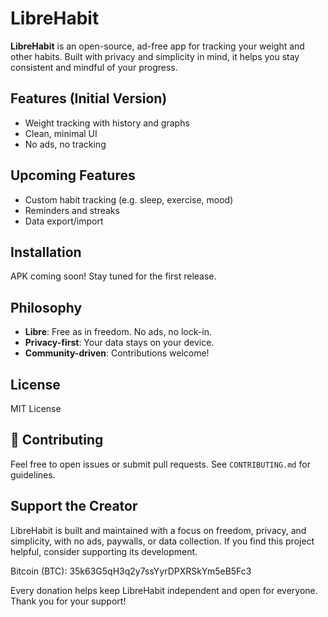 # LibreHabit

**LibreHabit** is an open-source, ad-free app for tracking your weight and other habits. Built with privacy and simplicity in mind, it helps you stay consistent and mindful of your progress.

## Features (Initial Version)
- Weight tracking with history and graphs
- Clean, minimal UI
- No ads, no tracking

## Upcoming Features
- Custom habit tracking (e.g. sleep, exercise, mood)
- Reminders and streaks
- Data export/import

## Installation
APK coming soon! Stay tuned for the first release.

## Philosophy
- **Libre**: Free as in freedom. No ads, no lock-in.
- **Privacy-first**: Your data stays on your device.
- **Community-driven**: Contributions welcome!

## License
MIT License

## 🤝 Contributing
Feel free to open issues or submit pull requests. See `CONTRIBUTING.md` for guidelines.

## Support the Creator
LibreHabit is built and maintained with a focus on freedom, privacy, and simplicity, with no ads, paywalls, or data collection.
If you find this project helpful, consider supporting its development.

Bitcoin (BTC): 35k63G5qH3q2y7ssYyrDPXRSkYm5eB5Fc3

Every donation helps keep LibreHabit independent and open for everyone. Thank you for your support!